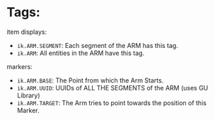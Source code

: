 # Tags:

item displays:
- `ik.ARM.SEGMENT`: Each segment of the ARM has this tag.
- `ik.ARM`: All entities in the ARM have this tag.

markers:
- `ik.ARM.BASE`: The Point from which the Arm Starts.
- `ik.ARM.UUID`: UUIDs of ALL THE SEGMENTS of the ARM (uses GU Library)
- `ik.ARM.TARGET`: The Arm tries to point towards the position of this Marker.